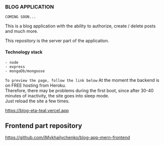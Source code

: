 ### BLOG APPLICATION

``` COMING SOON... ```


This is a blog application with the ability to authorize, create / delete posts and much more. 

This repository is the server part of the application.

#### Technology stack

``` 
- node
- express
- mongoDb/mongoose
```

```To preview the page, follow the link below```
At the moment the backend is on FREE hosting from Heroku.   
Therefore, there may be problems during the first boot, since after 30-40 minutes of inactivity, the site goes into sleep mode.   
Just reload the site a few times.  

https://blog-eta-teal.vercel.app


## Frontend part repository

https://github.com/iMykhailychenko/blog-app-mern-frontend
